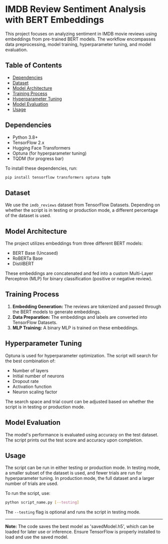 
# IMDB Review Sentiment Analysis with BERT Embeddings

This project focuses on analyzing sentiment in IMDB movie reviews using embeddings from pre-trained BERT models. The workflow encompasses data preprocessing, model training, hyperparameter tuning, and model evaluation.

## Table of Contents
- [Dependencies](#dependencies)
- [Dataset](#dataset)
- [Model Architecture](#model-architecture)
- [Training Process](#training-process)
- [Hyperparameter Tuning](#hyperparameter-tuning)
- [Model Evaluation](#model-evaluation)
- [Usage](#usage)

## Dependencies
- Python 3.8+
- TensorFlow 2.x
- Hugging Face Transformers
- Optuna (for hyperparameter tuning)
- TQDM (for progress bar)

To install these dependencies, run:
```bash
pip install tensorflow transformers optuna tqdm
```

## Dataset
We use the `imdb_reviews` dataset from TensorFlow Datasets. Depending on whether the script is in testing or production mode, a different percentage of the dataset is used.

## Model Architecture
The project utilizes embeddings from three different BERT models:
- BERT Base (Uncased)
- RoBERTa Base
- DistilBERT

These embeddings are concatenated and fed into a custom Multi-Layer Perceptron (MLP) for binary classification (positive or negative review).

## Training Process
1. **Embedding Generation:** The reviews are tokenized and passed through the BERT models to generate embeddings.
2. **Data Preparation:** The embeddings and labels are converted into TensorFlow Datasets.
3. **MLP Training:** A binary MLP is trained on these embeddings.

## Hyperparameter Tuning
Optuna is used for hyperparameter optimization. The script will search for the best combination of:
- Number of layers
- Initial number of neurons
- Dropout rate
- Activation function
- Neuron scaling factor

The search space and trial count can be adjusted based on whether the script is in testing or production mode.

## Model Evaluation
The model's performance is evaluated using accuracy on the test dataset. The script prints out the test score and accuracy upon completion.

## Usage
The script can be run in either testing or production mode. In testing mode, a smaller subset of the dataset is used, and fewer trials are run for hyperparameter tuning. In production mode, the full dataset and a larger number of trials are used.

To run the script, use:
```bash
python script_name.py [--testing]
```
The `--testing` flag is optional and runs the script in testing mode.

---

**Note:** The code saves the best model as 'savedModel.h5', which can be loaded for later use or inference. Ensure TensorFlow is properly installed to load and use the saved model.
